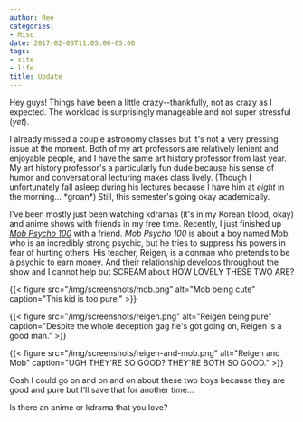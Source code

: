 ```yaml
---
author: Ree
categories:
- Misc
date: 2017-02-03T11:05:00-05:00
tags:
- site
- life
title: Update
---
```


Hey guys! Things have been a little crazy--thankfully, not as crazy as I expected. The workload is surprisingly manageable and not super stressful (*yet*).  

<!--more-->

I already missed a couple astronomy classes but it's not a very pressing issue at the moment. Both of my art professors are relatively lenient and enjoyable people, and I have the same art history professor from last year. My art history professor's a particularly fun dude because his sense of humor and conversational lecturing makes class lively. (Though I unfortunately fall asleep during his lectures because I have him at *eight* in the morning... \*groan\*) Still, this semester's going okay academically.

I've been mostly just been watching kdramas (it's in my Korean blood, okay) and anime shows with friends in my free time. Recently, I just finished up [*Mob Psycho 100*](http://www.crunchyroll.com/mob-psycho-100) with a friend. *Mob Psycho 100* is about a boy named Mob, who is an incredibly strong psychic, but he tries to suppress his powers in fear of hurting others. His teacher, Reigen, is a conman who pretends to be a psychic to earn money. And their relationship develops throughout the show and I cannot help but SCREAM about HOW LOVELY THESE TWO ARE?

{{< figure src="/img/screenshots/mob.png" alt="Mob being cute" caption="This kid is too pure." >}}

{{< figure src="/img/screenshots/reigen.png" alt="Reigen being pure" caption="Despite the whole deception gag he's got going on, Reigen is a good man." >}}

{{< figure src="/img/screenshots/reigen-and-mob.png" alt="Reigen and Mob" caption="UGH THEY'RE SO GOOD? THEY'RE BOTH SO GOOD." >}}

Gosh I could go on and on and on about these two boys because they are good and pure but I'll save that for another time...

Is there an anime or kdrama that you love?
